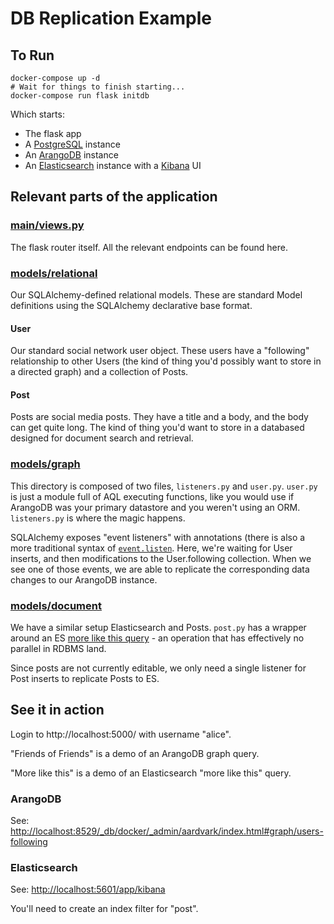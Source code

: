 # DB Replication Example

## To Run

```
docker-compose up -d
# Wait for things to finish starting...
docker-compose run flask initdb
```

Which starts:

+ The flask app
+ A [PostgreSQL](https://www.postgresql.org/) instance
+ An [ArangoDB](https://www.arangodb.com/) instance
+ An [Elasticsearch](https://www.elastic.co/) instance with a [Kibana](https://www.elastic.co/products/kibana) UI

## Relevant parts of the application

### [main/views.py](./db_replication/views/main/views.py)

The flask router itself. All the relevant endpoints can be found here.

### [models/relational](./db_replication/models/relational)

Our SQLAlchemy-defined relational models. These are standard Model definitions using the SQLAlchemy declarative base format.

#### User

Our standard social network user object. These users have a "following" relationship to other Users (the kind of thing you'd possibly want to store in a directed graph) and a collection of Posts.

#### Post

Posts are social media posts. They have a title and a body, and the body can get quite long. The kind of thing you'd want to store in a databased designed for document search and retrieval.

### [models/graph](./db_replication/models/graph)

This directory is composed of two files, `listeners.py` and `user.py`. `user.py` is just a module full of AQL executing functions, like you would use if ArangoDB was your primary datastore and you weren't using an ORM. `listeners.py` is where the magic happens.

SQLAlchemy exposes "event listeners" with annotations (there is also a more traditional syntax of [`event.listen`](https://docs.sqlalchemy.org/en/13/orm/events.html). Here, we're waiting for User inserts, and then modifications to the User.following collection. When we see one of those events, we are able to replicate the corresponding data changes to our ArangoDB instance.

### [models/document](./db_replication/models/document)

We have a similar setup Elasticsearch and Posts. `post.py` has a wrapper around an ES [more like this query](https://www.elastic.co/guide/en/elasticsearch/reference/current/query-dsl-mlt-query.html) - an operation that has effectively no parallel in RDBMS land.

Since posts are not currently editable, we only need a single listener for Post inserts to replicate Posts to ES.

## See it in action

Login to http://localhost:5000/ with username "alice".

"Friends of Friends" is a demo of an ArangoDB graph query.

"More like this" is a demo of an Elasticsearch "more like this" query.

### ArangoDB

See: [http://localhost:8529/_db/docker/_admin/aardvark/index.html#graph/users-following](http://localhost:8529)

### Elasticsearch

See: [http://localhost:5601/app/kibana](http://localhost:5601)

You'll need to create an index filter for "post".
